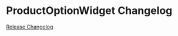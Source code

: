 # ProductOptionWidget Changelog

[Release Changelog](https://github.com/spryker-shop/product-option-widget/releases)
